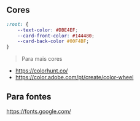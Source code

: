 ## Cores

```css
:root: {
    --text-color: #DBE4EF;
    --card-front-color: #144480;
    --card-back-color #00F4BF;
}
```

> Para mais cores

- https://colorhunt.co/
- https://color.adobe.com/pt/create/color-wheel

## Para fontes
https://fonts.google.com/

